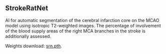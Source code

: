 ## StrokeRatNet

AI for automatic segmentation of the cerebral infarction core on the MCAO model using isotropic T2-weighted images. The percentage of involvement of the blood supply areas of the right MCA branches in the stroke is additionally assessed.

Weights download: [srn.pth](https://drive.google.com/file/d/1cBD7zGlad1mP-WTDNboi5edzMAGls3wM/).
